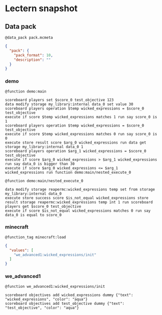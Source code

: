 # Lectern snapshot

## Data pack

`@data_pack pack.mcmeta`

```json
{
  "pack": {
    "pack_format": 10,
    "description": ""
  }
}
```

### demo

`@function demo:main`

```mcfunction
scoreboard players set $score_0 test_objective 123
data modify storage my_library:internal data_0 set value 30
scoreboard players operation $temp wicked_expressions = $score_0 test_objective
execute if score $temp wicked_expressions matches 1 run say score_0 is 1
scoreboard players operation $temp wicked_expressions = $score_0 test_objective
execute if score $temp wicked_expressions matches 0 run say score_0 is 0
execute store result score $arg_0 wicked_expressions run data get storage my_library:internal data_0 1
scoreboard players operation $arg_1 wicked_expressions = $score_0 test_objective
execute if score $arg_0 wicked_expressions > $arg_1 wicked_expressions run say data_0 is bigger than 30
execute if score $arg_0 wicked_expressions <= $arg_1 wicked_expressions run function demo:main/nested_execute_0
```

`@function demo:main/nested_execute_0`

```mcfunction
data modify storage reapermc:wicked_expressions temp set from storage my_library:internal data_0
execute store success score $is_not_equal wicked_expressions store result storage reapermc:wicked_expressions temp int 1 run scoreboard players get $score_0 test_objective
execute if score $is_not_equal wicked_expressions matches 0 run say data_0 is equal to score_0
```

### minecraft

`@function_tag minecraft:load`

```json
{
  "values": [
    "we_advanced1:wicked_expressions/init"
  ]
}
```

### we_advanced1

`@function we_advanced1:wicked_expressions/init`

```mcfunction
scoreboard objectives add wicked_expressions dummy {"text": "wicked_expressions", "color": "aqua"}
scoreboard objectives add test_objective dummy {"text": "test_objective", "color": "aqua"}
```
